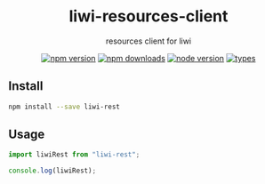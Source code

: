 <h1 align="center">
  liwi-resources-client
</h1>

<p align="center">
  resources client for liwi
</p>

<p align="center">
  <a href="https://npmjs.org/package/liwi-resources-client"><img src="https://img.shields.io/npm/v/liwi-resources-client.svg?style=flat-square" alt="npm version"></a>
  <a href="https://npmjs.org/package/liwi-resources-client"><img src="https://img.shields.io/npm/dw/liwi-resources-client.svg?style=flat-square" alt="npm downloads"></a>
  <a href="https://npmjs.org/package/liwi-resources-client"><img src="https://img.shields.io/node/v/liwi-resources-client.svg?style=flat-square" alt="node version"></a>
  <a href="https://npmjs.org/package/liwi-resources-client"><img src="https://img.shields.io/npm/types/liwi-resources-client.svg?style=flat-square" alt="types"></a>
</p>

## Install

```bash
npm install --save liwi-rest
```

## Usage

```js
import liwiRest from "liwi-rest";

console.log(liwiRest);
```

